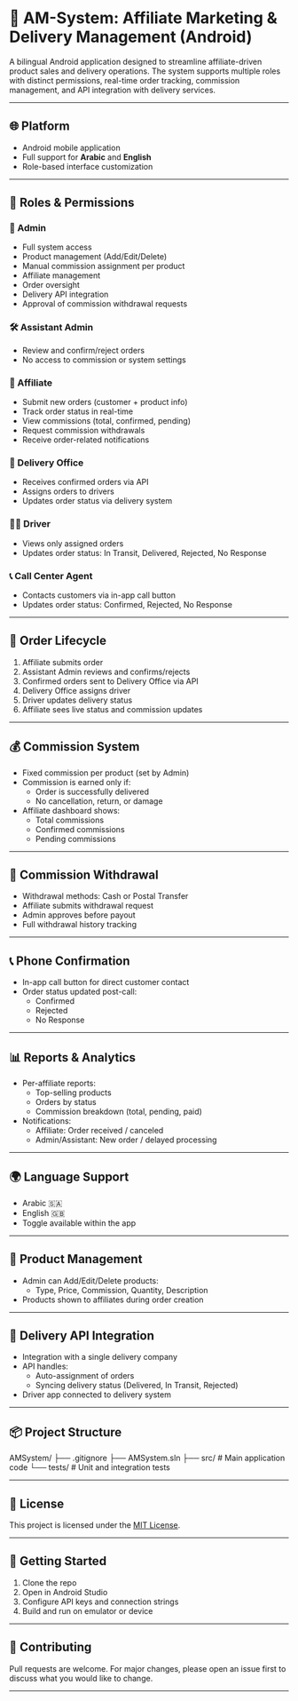 # 📱 AM-System: Affiliate Marketing & Delivery Management (Android)

A bilingual Android application designed to streamline affiliate-driven product sales and delivery operations. The system supports multiple roles with distinct permissions, real-time order tracking, commission management, and API integration with delivery services.

---

## 🌐 Platform

- Android mobile application
- Full support for **Arabic** and **English**
- Role-based interface customization

---

## 👥 Roles & Permissions

### 👑 Admin
- Full system access
- Product management (Add/Edit/Delete)
- Manual commission assignment per product
- Affiliate management
- Order oversight
- Delivery API integration
- Approval of commission withdrawal requests

### 🛠 Assistant Admin
- Review and confirm/reject orders
- No access to commission or system settings

### 📢 Affiliate
- Submit new orders (customer + product info)
- Track order status in real-time
- View commissions (total, confirmed, pending)
- Request commission withdrawals
- Receive order-related notifications

### 🚚 Delivery Office
- Receives confirmed orders via API
- Assigns orders to drivers
- Updates order status via delivery system

### 👨‍✈️ Driver
- Views only assigned orders
- Updates order status: In Transit, Delivered, Rejected, No Response

### 📞 Call Center Agent
- Contacts customers via in-app call button
- Updates order status: Confirmed, Rejected, No Response

---

## 🔄 Order Lifecycle

1. Affiliate submits order
2. Assistant Admin reviews and confirms/rejects
3. Confirmed orders sent to Delivery Office via API
4. Delivery Office assigns driver
5. Driver updates delivery status
6. Affiliate sees live status and commission updates

---

## 💰 Commission System

- Fixed commission per product (set by Admin)
- Commission is earned only if:
  - Order is successfully delivered
  - No cancellation, return, or damage
- Affiliate dashboard shows:
  - Total commissions
  - Confirmed commissions
  - Pending commissions

---

## 💸 Commission Withdrawal

- Withdrawal methods: Cash or Postal Transfer
- Affiliate submits withdrawal request
- Admin approves before payout
- Full withdrawal history tracking

---

## 📞 Phone Confirmation

- In-app call button for direct customer contact
- Order status updated post-call:
  - Confirmed
  - Rejected
  - No Response

---

## 📊 Reports & Analytics

- Per-affiliate reports:
  - Top-selling products
  - Orders by status
  - Commission breakdown (total, pending, paid)
- Notifications:
  - Affiliate: Order received / canceled
  - Admin/Assistant: New order / delayed processing

---

## 🌍 Language Support

- Arabic 🇸🇦
- English 🇬🇧
- Toggle available within the app

---

## 🧾 Product Management

- Admin can Add/Edit/Delete products:
  - Type, Price, Commission, Quantity, Description
- Products shown to affiliates during order creation

---

## 🔗 Delivery API Integration

- Integration with a single delivery company
- API handles:
  - Auto-assignment of orders
  - Syncing delivery status (Delivered, In Transit, Rejected)
- Driver app connected to delivery system

---

## 📦 Project Structure
AMSystem/
├── .gitignore
├── AMSystem.sln 
├── src/ # Main application code 
└── tests/ # Unit and integration tests

---

## 📄 License

This project is licensed under the [MIT License](LICENSE).

---

## 🚀 Getting Started

1. Clone the repo
2. Open in Android Studio
3. Configure API keys and connection strings
4. Build and run on emulator or device

---

## 🤝 Contributing

Pull requests are welcome. For major changes, please open an issue first to discuss what you would like to change.

---

